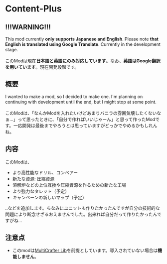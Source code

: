 # Content-Plus
<h2>!!!WARNING!!!</h2>
<p>This mod currently <b>only supports Japanese and English</b>. Please note <b>that English is translated using Google Translate</b>. Currently in the development stage.<br><br>
このModは現在<b>日本語と英語にのみ対応しています</b>。なお、<b>英語はGoogle翻訳を用いています</b>。現在開発段階です。</p>
<h2>概要</h2>
<p>I wanted to make a mod, so I decided to make one. I'm planning on continuing with development until the end, but I might stop at some point.<br><br>
このModは、「なんかModを入れたいけどあまりバニラの雰囲気壊したくないなぁ...」って思ったときに、「自分で作ればいいじゃーん」と思って作ったModです。一応開発は最後までやろうとは思っていますがどっかでやめるかもしれんね。</p>
<h2>内容</h2>
<p>このModは、
<ul>
  <li>より高性能なドリル、コンベアー</li>
  <li>新たな資源: 圧縮資源</li>
  <li>溶解炉などの上位互換や圧縮資源を作るための新たな工場</li>
  <li>より強力なタレット（予定）</li>
  <li>キャンペーンの新しいマップ（予定）</li>
</ul>
‥などを追加します。ちなみにユニットも作りたかったんですが自分の技術的な問題により断念せざるおえませんでした。出来れば自分だって作りたかったんですがね...</p>
<h2>注意点</h2>
<p>
<ul>
  <li>このmodは<a href="https://github.com/liplum/MultiCrafterLib">MultiCrafter Lib</a>を前提としています。導入されていない場合は<b>機能しません</b>。</li>
</ul>
</p>
